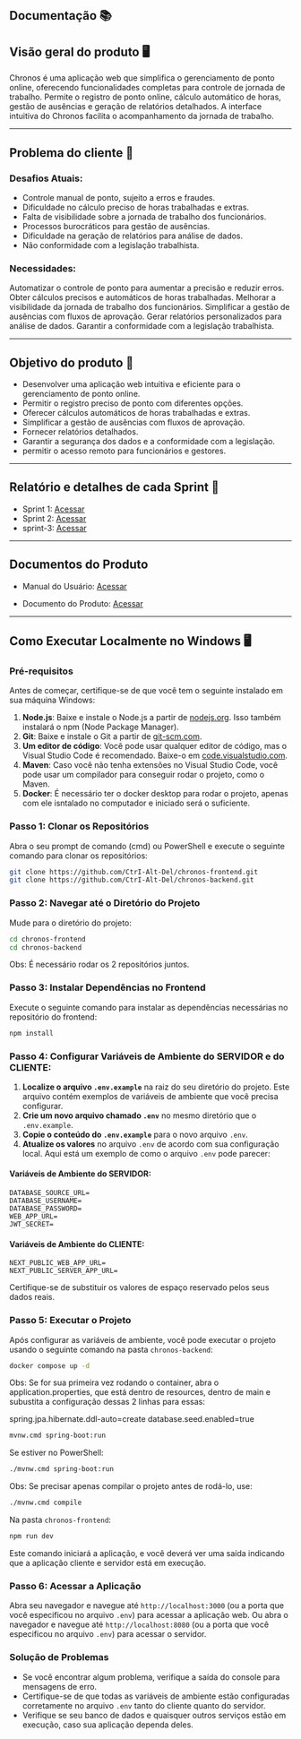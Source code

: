 ## Documentação 📚

## Visão geral do produto 🖥️

Chronos é uma aplicação web que simplifica o gerenciamento de ponto online, oferecendo funcionalidades completas para controle de jornada de trabalho.
Permite o registro de ponto online, cálculo automático de horas, gestão de ausências e geração de relatórios detalhados.
A interface intuitiva do Chronos facilita o acompanhamento da jornada de trabalho.

---

## Problema do cliente 👔

### Desafios Atuais:

* Controle manual de ponto, sujeito a erros e fraudes.
* Dificuldade no cálculo preciso de horas trabalhadas e extras.
* Falta de visibilidade sobre a jornada de trabalho dos funcionários.
* Processos burocráticos para gestão de ausências.
* Dificuldade na geração de relatórios para análise de dados.
* Não conformidade com a legislação trabalhista.

### Necessidades:

Automatizar o controle de ponto para aumentar a precisão e reduzir erros.
Obter cálculos precisos e automáticos de horas trabalhadas.
Melhorar a visibilidade da jornada de trabalho dos funcionários.
Simplificar a gestão de ausências com fluxos de aprovação.
Gerar relatórios personalizados para análise de dados.
Garantir a conformidade com a legislação trabalhista.

---

## Objetivo do produto 🎯

* Desenvolver uma aplicação web intuitiva e eficiente para o gerenciamento de ponto online.
* Permitir o registro preciso de ponto com diferentes opções.
* Oferecer cálculos automáticos de horas trabalhadas e extras.
* Simplificar a gestão de ausências com fluxos de aprovação.
* Fornecer relatórios detalhados.
* Garantir a segurança dos dados e a conformidade com a legislação.
* permitir o acesso remoto para funcionários e gestores.

---

## Relatório e detalhes de cada Sprint 📅

- Sprint 1: [Acessar](https://github.com/CtrI-Alt-Del/chronos-documentation/blob/main/documentation/sprints-reports/sprint-1.md)
- Sprint 2: [Acessar](hhttps://github.com/CtrI-Alt-Del/chronos-documentation/blob/main/documentation/sprints-reports/sprint-2.md)
- sprint-3: [Acessar](https://github.com/CtrI-Alt-Del/chronos-documentation/blob/main/documentation/sprints-reports/sprint-3.md)

---

## Documentos do Produto

- Manual do Usuário: [Acessar](https://github.com/CtrI-Alt-Del/chronos-documentation/blob/main/documentation/documents/chronos-manual-de-usuario.doc)

- Documento do Produto: [Acessar](https://github.com/CtrI-Alt-Del/chronos-documentation/blob/main/documentation/documents/documento-do-produto.docx)

---

## Como Executar Localmente no Windows 🖥️

### Pré-requisitos

Antes de começar, certifique-se de que você tem o seguinte instalado em sua máquina Windows:

1. **Node.js**: Baixe e instale o Node.js a partir de [nodejs.org](https://nodejs.org/). Isso também instalará o npm (Node Package Manager).
2. **Git**: Baixe e instale o Git a partir de [git-scm.com](https://git-scm.com/).
3. **Um editor de código**: Você pode usar qualquer editor de código, mas o Visual Studio Code é recomendado. Baixe-o em [code.visualstudio.com](https://code.visualstudio.com/).
4. **Maven**: Caso você não tenha extensões no Visual Studio Code, você pode usar um compilador para conseguir rodar o projeto, como o Maven.
5. **Docker**: É necessário ter o docker desktop para rodar o projeto, apenas com ele isntalado no computador e iniciado será o suficiente.

### Passo 1: Clonar os Repositórios

Abra o seu prompt de comando (cmd) ou PowerShell e execute o seguinte comando para clonar os repositórios:

```bash
git clone https://github.com/CtrI-Alt-Del/chronos-frontend.git
git clone https://github.com/CtrI-Alt-Del/chronos-backend.git
```

### Passo 2: Navegar até o Diretório do Projeto

Mude para o diretório do projeto:

```bash
cd chronos-frontend
cd chronos-backend
```

Obs: É necessário rodar os 2 repositórios juntos.

### Passo 3: Instalar Dependências no Frontend

Execute o seguinte comando para instalar as dependências necessárias no repositório do frontend:

```bash
npm install
```

### Passo 4: Configurar Variáveis de Ambiente do SERVIDOR e do CLIENTE:

1. **Localize o arquivo `.env.example`** na raiz do seu diretório do projeto. Este arquivo contém exemplos de variáveis de ambiente que você precisa configurar.
2. **Crie um novo arquivo chamado `.env`** no mesmo diretório que o `.env.example`.
3. **Copie o conteúdo do `.env.example`** para o novo arquivo `.env`.
4. **Atualize os valores** no arquivo `.env` de acordo com sua configuração local. Aqui está um exemplo de como o arquivo `.env` pode parecer:

#### Variáveis de Ambiente do SERVIDOR:

```
DATABASE_SOURCE_URL=
DATABASE_USERNAME=
DATABASE_PASSWORD=
WEB_APP_URL=
JWT_SECRET=
```

#### Variáveis de Ambiente do CLIENTE:

```
NEXT_PUBLIC_WEB_APP_URL=
NEXT_PUBLIC_SERVER_APP_URL=
```

Certifique-se de substituir os valores de espaço reservado pelos seus dados reais.


### Passo 5: Executar o Projeto

Após configurar as variáveis de ambiente, você pode executar o projeto usando o seguinte comando na pasta `chronos-backend`:

```bash
docker compose up -d
```

Obs: Se for sua primeira vez rodando o container, abra o application.properties, que está dentro de resources, dentro de main e subustita a configuração dessas 2 linhas para essas:

spring.jpa.hibernate.ddl-auto=create
database.seed.enabled=true

```bash
mvnw.cmd spring-boot:run
```

Se estiver no PowerShell:

```bash
./mvnw.cmd spring-boot:run
```

Obs: Se precisar apenas compilar o projeto antes de rodá-lo, use:

```bash
./mvnw.cmd compile
```

Na pasta `chronos-frontend`:

```bash
npm run dev
```

Este comando iniciará a aplicação, e você deverá ver uma saída indicando que a aplicação cliente e servidor está em execução.

### Passo 6: Acessar a Aplicação

Abra seu navegador e navegue até `http://localhost:3000` (ou a porta que você especificou no arquivo `.env`) para acessar a aplicação web.
Ou abra o navegador e navegue até `http://localhost:8080` (ou a porta que você especificou no arquivo `.env`) para acessar o servidor.

### Solução de Problemas

- Se você encontrar algum problema, verifique a saída do console para mensagens de erro.
- Certifique-se de que todas as variáveis de ambiente estão configuradas corretamente no arquivo `.env` tanto do cliente quanto do servidor.
- Verifique se seu banco de dados e quaisquer outros serviços estão em execução, caso sua aplicação dependa deles.
